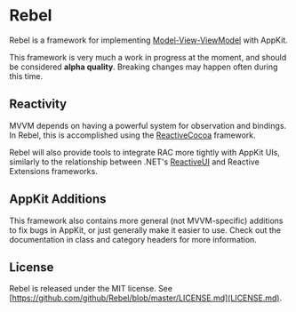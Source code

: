 # Rebel

Rebel is a framework for implementing [Model-View-ViewModel](http://en.wikipedia.org/wiki/Model_View_ViewModel) with AppKit.

This framework is very much a work in progress at the moment, and should be considered **alpha quality**. Breaking changes may happen often during this time.

## Reactivity

MVVM depends on having a powerful system for observation and bindings. In Rebel, this is accomplished using the [ReactiveCocoa](https://github.com/ReactiveCocoa) framework.

Rebel will also provide tools to integrate RAC more tightly with AppKit UIs, similarly to the relationship between .NET's [ReactiveUI](https://github.com/reactiveui/ReactiveUI) and Reactive Extensions frameworks.

## AppKit Additions

This framework also contains more general (not MVVM-specific) additions to fix bugs in AppKit, or just generally make it easier to use. Check out the documentation in class and category headers for more information.

## License

Rebel is released under the MIT license. See [https://github.com/github/Rebel/blob/master/LICENSE.md](LICENSE.md).
